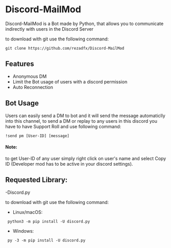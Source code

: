 # Discord-MailMod


Discord-MailMod is a Bot made by Python, that allows you to communicate indirectly with users in the Discord Server


to download with git use the following command:
```git
git clone https://github.com/rezadfx/Discord-MailMod
```


## Features
- Anonymous DM
- Limit the Bot usage of users with a discord permission
- Auto Reconnection

## Bot Usage
Users can easily send a DM to bot and it will send the message automaticlly into this channel, to send a DM or replay to any users in this discord you have to have Support Roll and use following command:
```
!send pm [User-ID] [message]
```
#### Note:
to get User-ID of any user simply right click on user's name and select Copy ID (Developer mod has to be active in your discord settings).

## Requested Library:
-Discord.py
 
 to download with git use the following command:
- Linux/macOS:
```
 python3 -m pip install -U discord.py
```

- Windows:
```
 py -3 -m pip install -U discord.py
```

